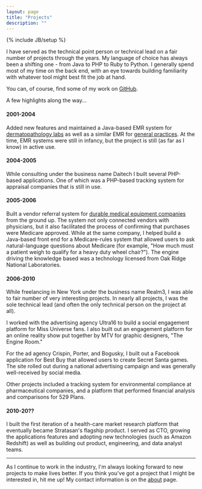 ```yaml
---
layout: page
title: "Projects"
description: ""
---
```

{% include JB/setup %}

I have served as the technical point person or technical lead on a fair number
of projects through the years. My language of choice has always been a shifting
one - from Java to PHP to Ruby to Python. I generally spend most of my time on
the back end, with an eye towards building familiarity with whatever tool might
best fit the job at hand.

You can, of course, find some of my work on [GitHub](http://github.com/briandailey).

<p class="lead">A few highlights along the way...</p>

#### 2001-2004

Added new features and maintained a Java-based EMR system for [dermatopathology labs](http://www.hypercharts.com/hyperpath.net/)
 as well as a similar EMR for [general practices](http://hypercharts.com/). At
 the time, EMR systems were still in infancy, but the project is still (as far
 as I know) in active use.

#### 2004-2005

While consulting under the business name Daitech I built several PHP-based
applications. One of which was a PHP-based tracking system for appraisal
companies that is still in use.

#### 2005-2006

Built a vendor referral system for [durable medical equipment
companies](http://en.wikipedia.org/wiki/Durable_medical_equipment) from the
ground up. The system not only connected vendors with physicians, but it also
facilitated the process of confirming that purchases were Medicare approved.
While at the same company, I helped build a Java-based front end for a
Medicare-rules system that allowed users to ask natural-language questions
about Medicare (for example, "How much must a patient weigh to qualify for a
heavy duty wheel chair?"). The engine driving the knowledge based was a
technology licensed from Oak Ridge National Laboratories.


#### 2006-2010

While freelancing in New York under the business name Realm3, I was able to
fair number of very interesting projects. In nearly all projects, I was the
sole technical lead (and often the only technical person on the project
at all).

I worked with the advertising agency Ultra16 to build a social engagement
platform for Miss Universe fans. I also built out an engagement platform for an
online reality show put together by MTV for graphic designers, "The Engine
Room."

For the ad agency Crispin, Porter, and Bogusky, I built out a Facebook
application for Best Buy that allowed users to create Secret Santa games. The
site rolled out during a national advertising campaign and was generally
well-received by social media.

Other projects included a tracking system for environmental compliance at
pharmaceutical companies, and a platform that performed financial analysis
and comparisons for 529 Plans.

#### 2010-20??

I built the first iteration of a health-care market research platform that
eventually became Stratasan's flagship product. I served as CTO, growing the
applications features and adopting new technologies (such as Amazon Redshift)
as well as building out product, engineering, and data analyst teams.

------

As I continue to work in the industry, I'm always looking forward to new
projects to make lives better. If you think you've got a project that I might
be interested in, hit me up! My contact information is on the
[about](/about.html) page.
